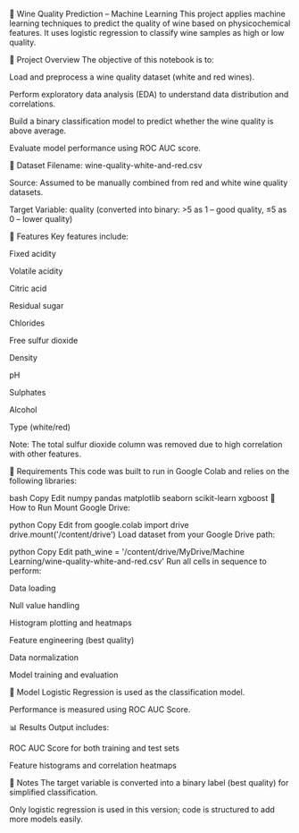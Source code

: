 🍷 Wine Quality Prediction – Machine Learning
This project applies machine learning techniques to predict the quality of wine based on physicochemical features. It uses logistic regression to classify wine samples as high or low quality.

📁 Project Overview
The objective of this notebook is to:

Load and preprocess a wine quality dataset (white and red wines).

Perform exploratory data analysis (EDA) to understand data distribution and correlations.

Build a binary classification model to predict whether the wine quality is above average.

Evaluate model performance using ROC AUC score.

📂 Dataset
Filename: wine-quality-white-and-red.csv

Source: Assumed to be manually combined from red and white wine quality datasets.

Target Variable: quality (converted into binary: >5 as 1 – good quality, ≤5 as 0 – lower quality)

🧪 Features
Key features include:

Fixed acidity

Volatile acidity

Citric acid

Residual sugar

Chlorides

Free sulfur dioxide

Density

pH

Sulphates

Alcohol

Type (white/red)

Note: The total sulfur dioxide column was removed due to high correlation with other features.

🔧 Requirements
This code was built to run in Google Colab and relies on the following libraries:

bash
Copy
Edit
numpy
pandas
matplotlib
seaborn
scikit-learn
xgboost
🚀 How to Run
Mount Google Drive:

python
Copy
Edit
from google.colab import drive
drive.mount('/content/drive')
Load dataset from your Google Drive path:

python
Copy
Edit
path_wine = '/content/drive/MyDrive/Machine Learning/wine-quality-white-and-red.csv'
Run all cells in sequence to perform:

Data loading

Null value handling

Histogram plotting and heatmaps

Feature engineering (best quality)

Data normalization

Model training and evaluation

🧠 Model
Logistic Regression is used as the classification model.

Performance is measured using ROC AUC Score.

📊 Results
Output includes:

ROC AUC Score for both training and test sets

Feature histograms and correlation heatmaps

📌 Notes
The target variable is converted into a binary label (best quality) for simplified classification.

Only logistic regression is used in this version; code is structured to add more models easily.
